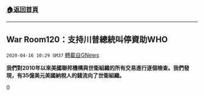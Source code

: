###  [:house:返回首頁](https://github.com/ourhimalayas/txt)
---

## War Room120：支持川普總統叫停資助WHO
`2020-04-16 10:29 GM37` [轉載自GNews](https://gnews.org/zh-hant/174562/)

**我們對2010年以來美國聯邦機構與世衛組織的所有交易進行逐個檢查。我們發現，有35億美元美國納稅人的錢流向了世衛組織。**

0
